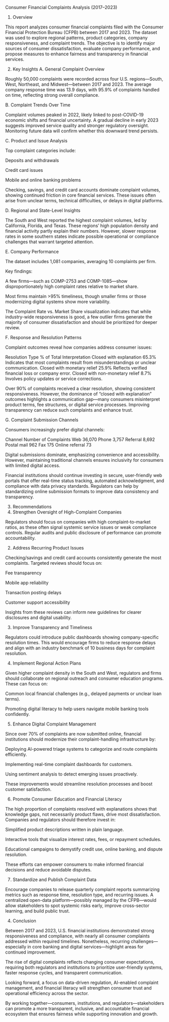 Consumer Financial Complaints Analysis (2017–2023)
1. Overview

This report analyzes consumer financial complaints filed with the Consumer Financial Protection Bureau (CFPB) between 2017 and 2023. The dataset was used to explore regional patterns, product categories, company responsiveness, and complaint trends. The objective is to identify major sources of consumer dissatisfaction, evaluate company performance, and propose measures to enhance fairness and transparency in financial services.

2. Key Insights
A. General Complaint Overview

Roughly 50,000 complaints were recorded across four U.S. regions—South, West, Northeast, and Midwest—between 2017 and 2023. The average company response time was 13.9 days, with 95.9% of complaints handled on time, reflecting strong overall compliance.

B. Complaint Trends Over Time

Complaint volumes peaked in 2022, likely linked to post-COVID-19 economic shifts and financial uncertainty. A gradual decline in early 2023 suggests improved service quality and stronger regulatory oversight. Monitoring future data will confirm whether this downward trend persists.

C. Product and Issue Analysis

Top complaint categories include:

Deposits and withdrawals

Credit card issues

Mobile and online banking problems

Checking, savings, and credit card accounts dominate complaint volumes, showing continued friction in core financial services. These issues often arise from unclear terms, technical difficulties, or delays in digital platforms.

D. Regional and State-Level Insights

The South and West reported the highest complaint volumes, led by California, Florida, and Texas. These regions’ high population density and financial activity partly explain their numbers. However, slower response rates in some southern states indicate possible operational or compliance challenges that warrant targeted attention.

E. Company Performance

The dataset includes 1,081 companies, averaging 10 complaints per firm.

Key findings:

A few firms—such as COMP-2753 and COMP-1085—show disproportionately high complaint rates relative to market share.

Most firms maintain >95% timeliness, though smaller firms or those modernizing digital systems show more variability.

The Complaint Rate vs. Market Share visualization indicates that while industry-wide responsiveness is good, a few outlier firms generate the majority of consumer dissatisfaction and should be prioritized for deeper review.

F. Response and Resolution Patterns

Complaint outcomes reveal how companies address consumer issues:

Resolution Type	% of Total	Interpretation
Closed with explanation	65.3%	Indicates that most complaints result from misunderstandings or unclear communication.
Closed with monetary relief	25.9%	Reflects verified financial loss or company error.
Closed with non-monetary relief	8.7%	Involves policy updates or service corrections.

Over 90% of complaints received a clear resolution, showing consistent responsiveness. However, the dominance of “closed with explanation” outcomes highlights a communication gap—many consumers misinterpret product terms, fee structures, or digital service processes. Improving transparency can reduce such complaints and enhance trust.

G. Complaint Submission Channels

Consumers increasingly prefer digital channels:

Channel	Number of Complaints
Web	36,070
Phone	3,757
Referral	8,692
Postal mail	962
Fax	175
Online referral	73

Digital submissions dominate, emphasizing convenience and accessibility. However, maintaining traditional channels ensures inclusivity for consumers with limited digital access.

Financial institutions should continue investing in secure, user-friendly web portals that offer real-time status tracking, automated acknowledgment, and compliance with data privacy standards. Regulators can help by standardizing online submission formats to improve data consistency and transparency.

3. Recommendations
1. Strengthen Oversight of High-Complaint Companies

Regulators should focus on companies with high complaint-to-market ratios, as these often signal systemic service issues or weak compliance controls. Regular audits and public disclosure of performance can promote accountability.

2. Address Recurring Product Issues

Checking/savings and credit card accounts consistently generate the most complaints. Targeted reviews should focus on:

Fee transparency

Mobile app reliability

Transaction posting delays

Customer support accessibility

Insights from these reviews can inform new guidelines for clearer disclosures and digital usability.

3. Improve Transparency and Timeliness

Regulators could introduce public dashboards showing company-specific resolution times. This would encourage firms to reduce response delays and align with an industry benchmark of 10 business days for complaint resolution.

4. Implement Regional Action Plans

Given higher complaint density in the South and West, regulators and firms should collaborate on regional outreach and consumer education programs. These can focus on:

Common local financial challenges (e.g., delayed payments or unclear loan terms).

Promoting digital literacy to help users navigate mobile banking tools confidently.

5. Enhance Digital Complaint Management

Since over 70% of complaints are now submitted online, financial institutions should modernize their complaint-handling infrastructure by:

Deploying AI-powered triage systems to categorize and route complaints efficiently.

Implementing real-time complaint dashboards for customers.

Using sentiment analysis to detect emerging issues proactively.

These improvements would streamline resolution processes and boost customer satisfaction.

6. Promote Consumer Education and Financial Literacy

The high proportion of complaints resolved with explanations shows that knowledge gaps, not necessarily product flaws, drive most dissatisfaction. Companies and regulators should therefore invest in:

Simplified product descriptions written in plain language.

Interactive tools that visualize interest rates, fees, or repayment schedules.

Educational campaigns to demystify credit use, online banking, and dispute resolution.

These efforts can empower consumers to make informed financial decisions and reduce avoidable disputes.

7. Standardize and Publish Complaint Data

Encourage companies to release quarterly complaint reports summarizing metrics such as response time, resolution type, and recurring issues. A centralized open-data platform—possibly managed by the CFPB—would allow stakeholders to spot systemic risks early, improve cross-sector learning, and build public trust.

4. Conclusion

Between 2017 and 2023, U.S. financial institutions demonstrated strong responsiveness and compliance, with nearly all consumer complaints addressed within required timelines. Nonetheless, recurring challenges—especially in core banking and digital services—highlight areas for continued improvement.

The rise of digital complaints reflects changing consumer expectations, requiring both regulators and institutions to prioritize user-friendly systems, faster response cycles, and transparent communication.

Looking forward, a focus on data-driven regulation, AI-enabled complaint management, and financial literacy will strengthen consumer trust and operational efficiency across the sector.

By working together—consumers, institutions, and regulators—stakeholders can promote a more transparent, inclusive, and accountable financial ecosystem that ensures fairness while supporting innovation and growth.
